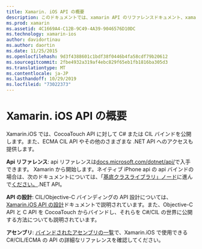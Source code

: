 ```yaml
---
title: Xamarin. iOS API の概要
description: このドキュメントでは、xamarin API のリファレンスドキュメント、xamarin の iOS API の設計について説明するガイド、および Xamarin 開発で使用できるアセンブリの一覧を紹介します。
ms.prod: xamarin
ms.assetid: 4C1669A4-C12B-9C49-4A39-9046576D10DC
ms.technology: xamarin-ios
author: davidortinau
ms.author: daortin
ms.date: 11/25/2015
ms.openlocfilehash: 9d3f4388601c1bdf38f0446b4fa58cdf79b20612
ms.sourcegitcommit: 2fbe4932a319af4ebc829f65eb1fb1816ba305d3
ms.translationtype: MT
ms.contentlocale: ja-JP
ms.lasthandoff: 10/29/2019
ms.locfileid: "73022373"
---
```

# <a name="xamarinios-api-overview"></a>Xamarin. iOS API の概要

Xamarin.iOS では、CocoaTouch API に対して C# または CIL バインドを公開します。また、ECMA CIL API やその他のさまざまな .NET API へのアクセスも提供します。

 **Api リファレンス**: api リファレンスは[docs.microsoft.com/dotnet/api/](https://docs.microsoft.com/dotnet/api/)で入手できます。 Xamarin から開始します。ネイティブ iPhone api の api バインドの場合は、次のドキュメントについては、「[基底クラスライブラリ」ノード](https://docs.microsoft.com/dotnet/api/?view=xamarinios-10.8)に進んで[ください。](https://docs.microsoft.com/dotnet/api/?view=xamarin-ios-sdk-12).NET API。

 **API の設計**: CIL/Objective-C バインディングの API 設計については、[Xamarin.iOS API の設計](~/ios/internals/api-design/index.md)ドキュメントで説明されています。また、Objective-C API と C API を CocoaTouch からバインドし、それらを C#/CIL の世界に公開する方法についても説明されています。

 **アセンブリ**: [バインドされたアセンブリの一覧](~/cross-platform/internals/available-assemblies.md)で、Xamarin.iOS で使用できる C#/CIL/ECMA の API の詳細なリファレンスを確認してください。
